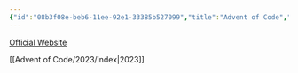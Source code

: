 ```yaml
---
{"id":"08b3f08e-beb6-11ee-92e1-33385b527099","title":"Advent of Code","description":"Advent of Code solutions","publish":true,"date_created":"Monday, January 29th 2024, 3:52:20 pm","date_modified":"Friday, April 26th 2024, 11:23:52 pm","editing_lock":true,"live_preview":true,"cssclasses":["mado-heading"],"path":"Advent of Code/index.md","permalink":"/advent-of-code/index/","PassFrontmatter":true}
---
```



[Official Website](https://adventofcode.com/)

[[Advent of Code/2023/index\|2023]]
